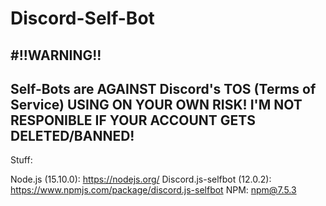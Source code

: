 # Discord-Self-Bot

#!!WARNING!!
-------------------------------------------------------------------------------------------------------------
Self-Bots are AGAINST Discord's TOS (Terms of Service)
USING ON YOUR OWN RISK!
I'M NOT RESPONIBLE IF YOUR ACCOUNT GETS DELETED/BANNED!
-------------------------------------------------------------------------------------------------------------
Stuff: 

Node.js (15.10.0): https://nodejs.org/
Discord.js-selfbot (12.0.2): https://www.npmjs.com/package/discord.js-selfbot
NPM: npm@7.5.3
